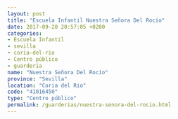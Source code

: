 ```yaml
---
layout: post
title: "Escuela Infantil Nuestra Señora Del Rocío"
date: 2017-09-20 20:57:05 +0200
categories:
- Escuela Infantil
- sevilla
- coria-del-rio
- Centro público
- guarderia
name: "Nuestra Señora Del Rocío"
province: "Sevilla"
location: "Coria del Rio"
code: "41016450"
type: "Centro público"
permalink: /guarderias/nuestra-senora-del-rocio.html
---
```

